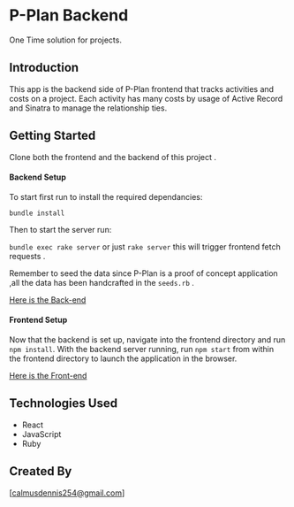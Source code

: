 # P-Plan Backend
One Time solution for projects.
## Introduction

This app is the backend side of P-Plan frontend that tracks activities and costs on a project.
Each activity has many costs by usage of  Active Record and Sinatra to manage the relationship ties.

## Getting Started

Clone both the frontend and the backend of this project .
#### Backend Setup

To start first run to install the required dependancies:

`bundle install`

Then to start the server run:

 `bundle exec rake server` or just `rake server` this will trigger frontend fetch requests .

Remember to seed the data since P-Plan is a proof of concept application ,all the data has been handcrafted in the `seeds.rb` .

[Here is the Back-end](https://github.com/Shai9/phase-3-sinatra-react-project.git "Back-End")

#### Frontend Setup
 
Now that the backend is set up, navigate into the frontend directory and run `npm install`. With the backend server running, run `npm start` from within the frontend directory to launch the application in the browser.

[Here is the Front-end](https://github.com/Shai9/P.Planner/tree/main/p-plan2-frontend "Front-End")

## Technologies Used
- React
- JavaScript
- Ruby
## Created By

[calmusdennis254@gmail.com]







